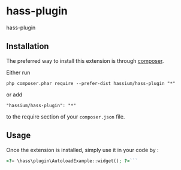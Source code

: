 hass-plugin
===========
hass-plugin

Installation
------------

The preferred way to install this extension is through [composer](http://getcomposer.org/download/).

Either run

```
php composer.phar require --prefer-dist hassium/hass-plugin "*"
```

or add

```
"hassium/hass-plugin": "*"
```

to the require section of your `composer.json` file.


Usage
-----

Once the extension is installed, simply use it in your code by  :

```php
<?= \hass\plugin\AutoloadExample::widget(); ?>```